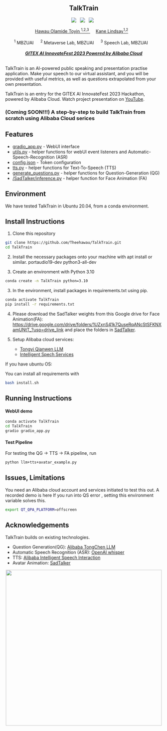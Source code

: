 
<div align="center">
<h2> <strong> TalkTrain </strong> </h2>

<a href='https://youtu.be/Na4XdjN_FaM?si=9K7TArx8PfI4t0jw'><img src='https://img.shields.io/badge/demo-YouTube-red'></a> &nbsp; <a href=''><img src='https://img.shields.io/badge/Alibaba%20Cloud%20-orange'></a> &nbsp; <a href=''><img src='https://img.shields.io/badge/GITEX%20-orange'></a> &nbsp;

<div>
    <a href='https://www.linkedin.com/in/toyinhawau/' target='_blank'>Hawau Olamide Toyin <sup>1,2,3</sup> </a>&emsp;
    <a href='https://www.linkedin.com/in/kanelindsay1/' target='_blank'>Kane Lindsay<sup>1,2</a>&emsp;
</div>
<br>
<div>
    <sup>1</sup> MBZUAI &emsp; <sup>2</sup> Metaverse Lab, MBZUAI &emsp; <sup>3</sup> Speech Lab, MBZUAI &emsp; 
</div>
<br>
<i><strong><a href='https://middle-east.alibabacloud.com/campaign/ai_hackathon#J_9912546380' target='_blank'>GITEX AI InnovateFest 2023 Powered by Alibaba Cloud</a></strong></i>
<br>
<br>
</div>




TalkTrain is an AI-powered public speaking and presentation practise application.
Make your speech to our virtual assistant, and you will be provided with useful metrics, as well as questions extrapolated from your own presentation.

TalkTrain is an entry for the GITEX AI InnovateFest 2023 Hackathon, powered by Alibaba Cloud. Watch project presentation on [YouTube](https://youtu.be/Na4XdjN_FaM?si=9K7TArx8PfI4t0jw).

<h3>  (Coming SOON!!!) A step-by-step to build TalkTrain from scratch using Alibaba Cloud serices </h3>

## Features

- [gradio_app.py]() - WebUI interface
- [utils.py]() - helper functions for webUI event listeners and Automatic-Speech-Recognition (ASR)
- [config.json]() - Token configuration
- [tts.py]() - helper functions for Text-To-Speech (TTS)
- [generate_questions.py]() - helper functions for Question-Generation (QG)
- [/SadTalker/inference.py]() - helper function for Face Animation (FA)

## Environment

We have tested TalkTrain in Ubuntu 20.04, from a conda environment.

## Install Instructions

1) Clone this repository

```bash
git clone https://github.com/Theehawau/TalkTrain.git
cd TalkTrain
```

2) Install the necessary packages onto your machine with apt install or similar.
    portaudio19-dev
    python3-all-dev

2) Create an environment with Python 3.10
```bash
conda create -n TalkTrain python=3.10
```

3) In the environment, install packages in requirements.txt using pip.

```bash 
conda activate TalkTrain
pip install -r requirements.txt
```

4) Please download the SadTalker weights from this Google drive for Face Animation(FA):
    https://drive.google.com/drive/folders/1UZxnS41k7QuseRqANcStSFKNXamUNtT_?usp=drive_link
    and place the folders in [SadTalker](../main/SadTalker/).

5) Setup Alibaba cloud services:
    - [Tongyi Qianwen LLM](https://www.alibabacloud.com/blog/alibaba-integrates-llm-tongyi-qianwen-into-taobao-to-refine-e-commerce-searches-for-users_600401)
    - [Intelligent Spech Services](https://www.alibabacloud.com/help/en/intelligent-speech-interaction/latest/activate-service#topic-2572187)

If you have ubuntu OS:

You can install all requirements with 
```bash 
bash install.sh 
```


## Running Instructions


####  WebUI demo
```bash
conda activate TalkTrain
cd TalkTrain
gradio gradio_app.py
```

#### Test Pipeline

For testing the QG -> TTS -> FA pipeline, run  
``` bash 
python llm+tts+avatar_example.py 
``` 


## Issues, Limitations

You need an Alibaba cloud account and services initiated to test this out. A recorded demo is here
If you run into QS error , setting this environment variable solves this.
```bash 
export QT_QPA_PLATFORM=offscreen 
``` 



## Acknowledgements

TalkTrain builds on existing technologies.

- Question Generation(QG): <a href=''> Alibaba TongChen LLM </a> 
- Automatic Speech Recognition (ASR): <a href=''> OpenAI whisper </a>   
- TTS: <a href='https://www.alibabacloud.com/help/en/intelligent-speech-interaction/latest/activate-service#topic-2572187'> Alibaba Intelligent Speech Interaction </a>  
- Avatar Animation: <a href='https://github.com/OpenTalker/SadTalker'> SadTalker </a>  


<div align="center">

<img src='' width='500px'/> </div>